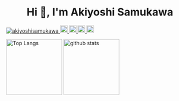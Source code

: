 <h1 align="center">Hi 👋, I'm Akiyoshi Samukawa</h1>

<!-- badges -->
<p align="left">
  <a href="https://github.com/akiyoshisamukawa/akiyoshisamukawa/">
    <img src="https://komarev.com/ghpvc/?username=akiyoshisamukawa" alt="akiyoshisamukawa" />
  </a>
  <a href="http://twitter.com/samukaak">
    <img height="20" src="https://img.shields.io/twitter/follow/samukaak?label=Twitter&logo=twitter&style=flat" />
  </a>
  <a href="https://github.com/akiyoshisamukawa">
    <img height="20" src="https://img.shields.io/github/followers/akiyoshisamukawa?label=follow&logo=github&style=flat" />
  </a>
  <a href="http://qiita.com/Sam">
    <img height="20" src="https://qiita-badge.apiapi.app/s/Sam/posts.svg" />
  </a>
  <//qiita.com/Sam">
    <img height="20" src="https://qiita-badge.apiapi.app/s/Sam/contributions.svg" />
  </a>
</p>

<!-- GitHub Readme Stats https://github.com/anuraghazra/github-readme-stats -->
<p align="left"> 
  <img alt="Top Langs" height="150px" src="https://github-readme-stats.vercel.app/api/top-langs/?username=akiyoshisamukawa&layout=compact&show_icons=true" />
  <img alt="github stats" height="150px" src="https://github-readme-stats.vercel.app/api?username=akiyoshisamukawa&show_icons=ture" />
</p>
